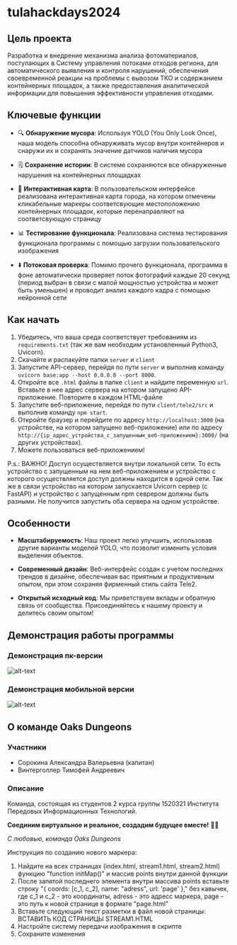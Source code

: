 # tulahackdays2024
## Цель проекта

Разработка и внедрение механизма анализа фотоматериалов, поступающих в Систему управления потоками отходов региона, для автоматического выявления и контроля нарушений, обеспечения своевременной реакции на проблемы с вывозом ТКО и содержанием контейнерных площадок, а также предоставления аналитической информации для повышения эффективности управления отходами.

## Ключевые функции

- 🔍 **Обнаружение мусора**: Используя YOLO (You Only Look Once), наша модель способна обнаруживать мусор внутри контейнеров и снаружи их и сохранять значение датчиков наличия мусора
  
- 🗒️ **Сохранение истории**: В системе сохраняются все обнаруженные нарушения на контейнерных площадках

- 🫳 **Интерактивная карта**: В пользовательском интерфейсе реализована интерактивная карта города, на котором отмечены кликабельные маркеры соответсвующие местоположению контейнерных площадок, которые перенаправляют на соответсвующую страницу

- 📊 **Тестирование функционала**: Реализована система тестирования функционала программы с помощью загрузки пользовательского изображения

- ⬇️ **Потоковая проверка**: Помимо прочего функционала, программа в фоне автоматически проверяет поток фотографий каждые 20 секунд (период выбран в связи с малой мощностью устройства и может быть уменьшен) и проводит анализ каждого кадра с помощью нейронной сети

## Как начать

1. Убедитесь, что ваша среда соответствует требованиям из `requirements.txt` (так же вам необходим установленный Python3, Uvicorn).
2. Скачайте и распакуйте папки `server` и `client`
3. Запустите API-сервер, перейдя по пути `server` и выполнив команду `uvicorn base:app --host 0.0.0.0 --port 8000`.
4. Откройте все `.html` файлы в папке `client` и найдите переменную `url`. Вставьте в нее адрес сервера на котором запущено API-приложение. Повторите в каждом HTML-файле
7. Запустите веб-приложение, перейдя по пути `client/tele2/src` и выполнив команду `npm start`.
8. Откройте браузер и перейдите по адресу `http://localhost:3000` (на устройстве, на котором запущено веб-приложение) или по адресу `http://{ip_адрес_устройства_с_запущенным_веб-приложением}:3000/` (на других устройствах).
9. Можете пользоваться веб-приложением!

P.s.: ВАЖНО! Доступ осуществляется внутри локальной сети. То есть устройство с запущенным на нем веб-приложением и устройство с которого осуществляется доступ должны находится в одной сети. Так же в связи устройство на котором запускается Uvicorn сервер (с FastAPI) и устройство с запущенным npm севрером должны быть разными. Не получится запустить оба сервера на одном устройстве. 

## Особенности

- **Масштабируемость**: Наш проект легко улучшить, использовав другие варианты моделей YOLO, что позволит изменить условия выделения объектов.

- **Современный дизайн**: Веб-интерфейс создан с учетом последних трендов в дизайне, обеспечивая вас приятным и продуктивным опытом, при этом сохраняя фирменный стиль сайта Tele2.

- **Открытый исходный код**: Мы приветствуем вклады и обратную связь от сообщества. Присоединяйтесь к нашему проекту и делитесь своим опытом!

## Демонстрация работы программы
### Демонстрация пк-версии
![alt-text](demo1.gif)

### Демонстрация мобильной версии
![alt-text](demo2.gif)


## О команде Oaks Dungeons
### Участники
- Сорокина Александра Валерьевна (капитан)
- Винтерголлер Тимофей Андреевич

### Описание
Команда, состоящая из студентов 2 курса группы 1520321 Института Передовых Информационных Технологий.

**Соединим виртуальное и реальное, создадим будущее вместе!** 🚀🌟

*С любовью, команда Oaks Dungeons*


Инструкция по созданию нового маркера:</a>
1. Найдите на всех страницах (index.html, stream1.html, stream2.html) функцию "function initMap()" и массив points внутри данной функции</a>
2. После запятой последнего элемента внутри массива points вставьте строку "{ coords: [c_1, c_2], name: "adress", url: 'page'  }," без кавычек, где c_1 и c_2 - это координаты, adress - это адресс маркера, page - это путь к новой странице в формате "page.html"</a>
3. Вставьте следующий текст разметки в файл новой страницы:
   ВСТАВИТЬ КОД СТРАНИЦЫ STREAM1.HTML
4. Настройте систему передачи изображения в скрипте
5. Сохраните изменения
   
